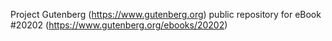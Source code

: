 Project Gutenberg (https://www.gutenberg.org) public repository for eBook #20202 (https://www.gutenberg.org/ebooks/20202)
